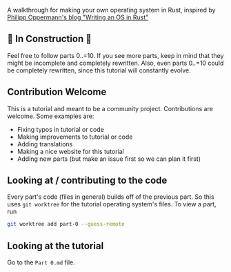 A walkthrough for making your own operating system in Rust, inspired by [Philipp Oppermann's blog "Writing an OS in Rust"](https://os.phil-opp.com/)

## 🚧 In Construction 🚧
Feel free to follow parts 0..=10. If you see more parts, keep in mind that they might be incomplete and completely rewritten. Also, even parts 0..=10 could be completely rewritten, since this tutorial will constantly evolve. 

## Contribution Welcome
This is a tutorial and meant to be a community project. Contributions are welcome. Some examples are:
- Fixing typos in tutorial or code
- Making improvements to tutorial or code
- Adding translations
- Making a nice website for this tutorial
- Adding new parts (but make an issue first so we can plan it first)

## Looking at / contributing to the code
Every part's code (files in general) builds off of the previous part. So this uses `git worktree` for the tutorial operating system's files. To view a part, run
```bash
git worktree add part-0 --guess-remote
```

## Looking at the tutorial
Go to the `Part 0.md` file.
